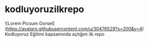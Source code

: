 # kodluyoruzilkrepo
![Lorem Picsum Gorsel] (https://avatars.githubusercontent.com/u/30476529?s=200&v=4)
Kodluyoruz Eğitimi kapsamında açtığım ilk repo
